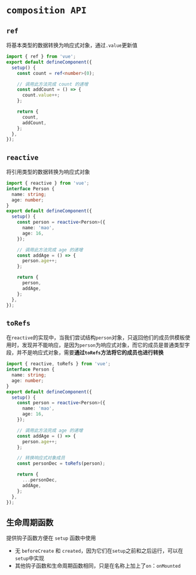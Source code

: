 # `composition API`

## `ref`

将基本类型的数据转换为响应式对象，通过`.value`更新值

```typescript
import { ref } from 'vue';
export default defineComponent({
  setup() {
    const count = ref<number>(0);

    // 调用此方法完成 count 的递增
    const addCount = () => {
      count.value++;
    };

    return {
      count,
      addCount,
    };
  },
});
```

## `reactive`

将引用类型的数据转换为响应式对象

```typescript
import { reactive } from 'vue';
interface Person {
  name: string;
  age: number;
}
export default defineComponent({
  setup() {
    const person = reactive<Person>({
      name: 'mao',
      age: 16,
    });

    // 调用此方法完成 age 的递增
    const addAge = () => {
      person.age++;
    };

    return {
      person,
      addAge,
    };
  },
});
```

## `toRefs`

在`reactive`的实现中，当我们尝试结构`person`对象，只返回他们的成员供模板使用时，发现并不能响应，是因为`person`为响应式对象，而它的成员是普通类型字段，并不是响应式对象，需要**通过`toRefs`方法将它的成员也进行转换**

```typescript
import { reactive, toRefs } from 'vue';
interface Person {
  name: string;
  age: number;
}
export default defineComponent({
  setup() {
    const person = reactive<Person>({
      name: 'mao',
      age: 16,
    });

    // 调用此方法完成 age 的递增
    const addAge = () => {
      person.age++;
    };

    // 转换响应式对象成员
    const personDec = toRefs(person);

    return {
      ...personDec,
      addAge,
    };
  },
});
```

## 生命周期函数

提供钩子函数方便在 `setup` 函数中使用

- 无 `beforeCreate` 和 `created`，因为它们在`setup`之前和之后运行，可以在`setup`中实现
- 其他钩子函数和生命周期函数相同，只是在名称上加上了`on`：`onMounted`
